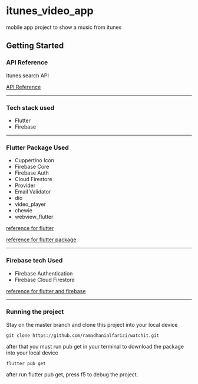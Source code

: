 # itunes_video_app

mobile app project to show a music from itunes

## Getting Started

### API Reference

Itunes search API

[API Reference](https://performance-partners.apple.com/search-api)

---

### Tech stack used

- Flutter
- Firebase

---

### Flutter Package Used

- Cuppertino Icon
- Firebase Core
- Firebase Auth
- Cloud Firestore
- Provider
- Email Validator
- dio
- video_player
- chewie
- webview_flutter

[reference for flutter](https://docs.flutter.dev/) 

[reference for flutter package](https://pub.dev/)

---

### Firebase tech Used

- Firebase Authentication
- Firebase Cloud Firestore

[reference for flutter and firebase](https://firebase.flutter.dev/docs/overview/)

---

### Running the project

Stay on the master branch and clone this project into your local device

```
git clone https://github.com/ramadhanialfarizi/watchit.git
```

after that you must run pub get in your terminal to download the package into your local device

```
flutter pub get
```

after run flutter pub get, press f5 to debug the project.

